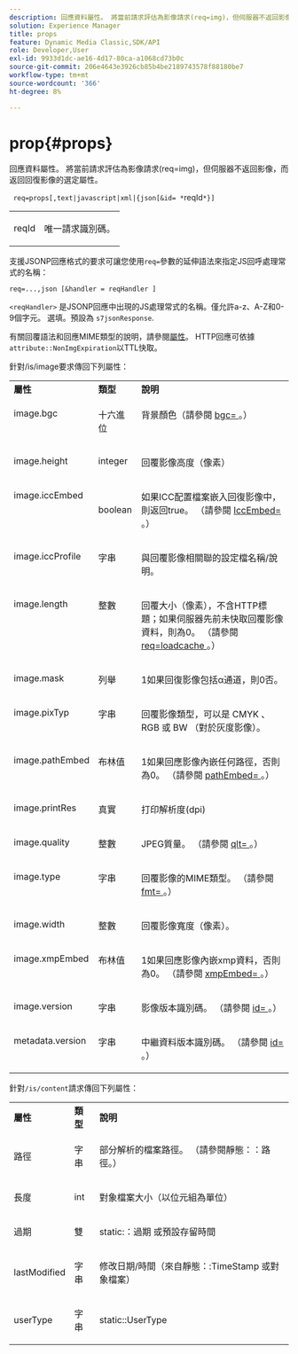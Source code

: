 ```yaml
---
description: 回應資料屬性。 將當前請求評估為影像請求(req=img)，但伺服器不返回影像，而返回回復影像的選定屬性。
solution: Experience Manager
title: props
feature: Dynamic Media Classic,SDK/API
role: Developer,User
exl-id: 9933d1dc-ae16-4d17-80ca-a1068cd73b0c
source-git-commit: 206e4643e3926cb85b4be2189743578f88180be7
workflow-type: tm+mt
source-wordcount: '366'
ht-degree: 8%

---
```


# prop{#props}

回應資料屬性。 將當前請求評估為影像請求(req=img)，但伺服器不返回影像，而返回回復影像的選定屬性。

` req=props[,text|javascript|xml|{json[&id= *`reqId`*}]`

<table id="simpletable_A9FCC880171B4A9DBAE28413AFDF75F7"> 
 <tr class="strow"> 
  <td class="stentry"> <p> <span class="codeph"> <span class="varname"> reqId  </span> </span> </p> </td> 
  <td class="stentry"> <p>唯一請求識別碼。 </p> </td> 
 </tr> 
</table>

支援JSONP回應格式的要求可讓您使用`req=`參數的延伸語法來指定JS回呼處理常式的名稱：

`req=...,json [&handler = reqHandler ]`

`<reqHandler>` 是JSONP回應中出現的JS處理常式的名稱。僅允許a-z、A-Z和0-9個字元。 選填。預設為 `s7jsonResponse`.

有關回覆語法和回應MIME類型的說明，請參閱[屬性](../../../../../../is-api/http-ref/image-serving-api-ref/c-http-protocol-reference/c-response-data/c-properties/c-properties.md#concept-49c609fd6de942cab422ee412353c9d9)。 HTTP回應可依據`attribute::NonImgExpiration`以TTL快取。

針對/is/image要求傳回下列屬性：

<table id="table_9665612ED7D24C07AAF75D953C0FEB36"> 
 <tbody> 
  <tr> 
   <td> <b> 屬性</b> </td> 
   <td> <b> 類型</b> </td> 
   <td> <b> 說明</b> </td> 
  </tr> 
  <tr valign="top"> 
   <td> <p> <span class="codeph"> image.bgc  </span> </p> </td> 
   <td> <p> 十六進位 </p> </td> 
   <td> <p> 背景顏色（請參閱<span class="codeph"> <a href="../../../../../../is-api/http-ref/image-serving-api-ref/c-http-protocol-reference/c-command-reference/r-bgc.md#reference-53376175f617446fbe5c69120f834b88" type="reference" format="dita" scope="local"> bgc= </a> </span>。） </p> </td> 
  </tr> 
  <tr valign="top"> 
   <td valign="top"> <p> <span class="codeph"> image.height  </span> </p> </td> 
   <td> <p> integer </p> </td> 
   <td> <p> 回覆影像高度（像素） </p> </td> 
  </tr> 
  <tr> 
   <td valign="top"> <p> <span class="codeph"> image.iccEmbed  </span> </p> </td> 
   <td> <p> boolean </p> </td> 
   <td> <p> 如果ICC配置檔案嵌入回復影像中，則返回true。 （請參閱<span class="codeph"> <a href="../../../../../../is-api/http-ref/image-serving-api-ref/c-http-protocol-reference/c-command-reference/r-iccembed.md#reference-e3b774fb322046a2a6dde3a7bab5583e" type="reference" format="dita" scope="local"> IccEmbed= </a> </span>。） </p> </td> 
  </tr> 
  <tr valign="top"> 
   <td> <p> <span class="codeph"> image.iccProfile  </span> </p> </td> 
   <td> <p> 字串 </p> </td> 
   <td> <p> 與回覆影像相關聯的設定檔名稱/說明。 </p> </td> 
  </tr> 
  <tr valign="top"> 
   <td> <p> <span class="codeph"> image.length  </span> </p> </td> 
   <td> <p> 整數 </p> </td> 
   <td> <p> 回覆大小（像素），不含HTTP標題；如果伺服器先前未快取回覆影像資料，則為0。 （請參閱<span class="codeph"> <a href="../../../../../../is-api/http-ref/image-serving-api-ref/c-http-protocol-reference/c-command-reference/r-req/r-req.md#reference-907cdb4a97034db7ad94695f25552e76" type="reference" format="dita" scope="local"> req=loadcache </a> </span>。） </p> </td> 
  </tr> 
  <tr valign="top"> 
   <td> <p> <span class="codeph"> image.mask  </span> </p> </td> 
   <td> <p> 列舉 </p> </td> 
   <td> <p> 1如果回復影像包括α通道，則0否。 </p> </td> 
  </tr> 
  <tr valign="top"> 
   <td> <p> <span class="codeph"> image.pixTyp  </span> </p> </td> 
   <td> <p> 字串 </p> </td> 
   <td> <p> 回覆影像類型，可以是<span class="codeph"> CMYK </span>、<span class="codeph"> RGB </span>或<span class="codeph"> BW </span>（對於灰度影像）。 </p> </td> 
  </tr> 
  <tr valign="top"> 
   <td> <p> <span class="codeph"> image.pathEmbed  </span> </p> </td> 
   <td> <p> 布林值 </p> </td> 
   <td> <p> 1如果回應影像內嵌任何路徑，否則為0。 （請參閱<span class="codeph"> <a href="../../../../../../is-api/http-ref/image-serving-api-ref/c-http-protocol-reference/c-command-reference/r-pathembed.md#reference-9ccf0771d6634cf68c1c9c33cd428301" type="reference" format="dita" scope="local"> pathEmbed= </a> </span>。） </p> </td> 
  </tr> 
  <tr valign="top"> 
   <td> <p> <span class="codeph"> image.printRes  </span> </p> </td> 
   <td> <p> 真實 </p> </td> 
   <td> <p> 打印解析度(dpi) </p> </td> 
  </tr> 
  <tr valign="top"> 
   <td> <p> <span class="codeph"> image.quality  </span> </p> </td> 
   <td> <p> 整數 </p> </td> 
   <td> <p> JPEG質量。 （請參閱<span class="codeph"> <a href="../../../../../../is-api/http-ref/image-serving-api-ref/c-http-protocol-reference/c-command-reference/r-is-http-qlt.md#reference-f69ed0758c784b0385d979820546d352" type="reference" format="dita" scope="local"> qlt= </a> </span>。） </p> </td> 
  </tr> 
  <tr valign="top"> 
   <td> <p> <span class="codeph"> image.type  </span> </p> </td> 
   <td> <p> 字串 </p> </td> 
   <td> <p> 回覆影像的MIME類型。 （請參閱<span class="codeph"> <a href="../../../../../../is-api/http-ref/image-serving-api-ref/c-http-protocol-reference/c-command-reference/r-is-http-fmt.md#reference-cdf10043423b45ba9fe15157fb3ae37a" type="reference" format="dita" scope="local"> fmt= </a> </span>。） </p> </td> 
  </tr> 
  <tr valign="top"> 
   <td> <p> <span class="codeph"> image.width  </span> </p> </td> 
   <td> <p> 整數 </p> </td> 
   <td> <p> 回覆影像寬度（像素）。 </p> </td> 
  </tr> 
  <tr valign="top"> 
   <td> <p> <span class="codeph"> image.xmpEmbed  </span> </p> </td> 
   <td> <p> 布林值 </p> </td> 
   <td> <p> 1如果回應影像內嵌xmp資料，否則為0。 （請參閱<span class="codeph"> <a href="../../../../../../is-api/http-ref/image-serving-api-ref/c-http-protocol-reference/c-command-reference/r-xmpembed.md#reference-46ecf40a40a0442fa62de3a85dcb03e8" type="reference" format="dita" scope="local"> xmpEmbed= </a> </span>。） </p> </td> 
  </tr> 
  <tr valign="top"> 
   <td> <p> <span class="codeph"> image.version  </span> </p> </td> 
   <td> <p> 字串 </p> </td> 
   <td> <p> 影像版本識別碼。 （請參閱<span class="codeph"> <a href="../../../../../../is-api/http-ref/image-serving-api-ref/c-http-protocol-reference/c-command-reference/r-id.md#reference-60661184deb3420998779724244fcfa0" type="reference" format="dita" scope="local"> id= </a> </span>。） </p> </td> 
  </tr> 
  <tr valign="top"> 
   <td> <p> <span class="codeph"> metadata.version  </span> </p> </td> 
   <td> <p> 字串 </p> </td> 
   <td> <p> 中繼資料版本識別碼。 （請參閱<span class="codeph"> <a href="../../../../../../is-api/http-ref/image-serving-api-ref/c-http-protocol-reference/c-command-reference/r-id.md#reference-60661184deb3420998779724244fcfa0" type="reference" format="dita" scope="local"> id= </a> </span>。） </p> </td> 
  </tr> 
 </tbody> 
</table>

針對`/is/content`請求傳回下列屬性：

<table id="table_B66360C475CE495D9701AB526E758873"> 
 <tbody> 
  <tr> 
   <td> <b> 屬性</b> </td> 
   <td> <b> 類型</b> </td> 
   <td> <b> 說明</b> </td> 
  </tr> 
  <tr> 
   <td> <p> <span class="codeph"> 路徑 </span> </p> </td> 
   <td> <p> 字串 </p> </td> 
   <td> <p>部分解析的檔案路徑。 （請參閱<span class="codeph">靜態：：路徑</span>。） </p> </td> 
  </tr> 
  <tr> 
   <td> <p> <span class="codeph"> 長度 </span> </p> </td> 
   <td> <p> int </p> </td> 
   <td> <p> 對象檔案大小（以位元組為單位） </p> </td> 
  </tr> 
  <tr> 
   <td> <p> <span class="codeph"> 過期 </span> </p> </td> 
   <td> <p> 雙 </p> </td> 
   <td> <p> <span class="codeph"> static:：過期 </span> 或預設存留時間 </p> </td> 
  </tr> 
  <tr> 
   <td> <p> <span class="codeph"> lastModified  </span> </p> </td> 
   <td> <p> 字串 </p> </td> 
   <td> <p> 修改日期/時間（來自<span class="codeph">靜態：:TimeStamp </span>或對象檔案） </p> </td> 
  </tr> 
  <tr> 
   <td> <p> <span class="codeph"> userType  </span> </p> </td> 
   <td> <p> 字串 </p> </td> 
   <td> <p> <span class="codeph"> static::UserType  </span> </p> </td> 
  </tr> 
 </tbody> 
</table>
